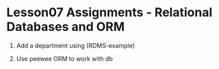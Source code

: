 Lesson07 Assignments - Relational Databases and ORM
===================================================

1. Add a department using (RDMS-example)

2. Use peewee ORM to work with db
 
